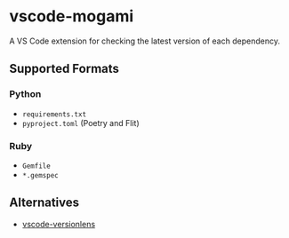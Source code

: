# vscode-mogami

A VS Code extension for checking the latest version of each dependency.

## Supported Formats

### Python

- `requirements.txt`
- `pyproject.toml` (Poetry and Flit)

### Ruby

- `Gemfile`
- `*.gemspec`

## Alternatives

- [vscode-versionlens](https://gitlab.com/versionlens/vscode-versionlens)
